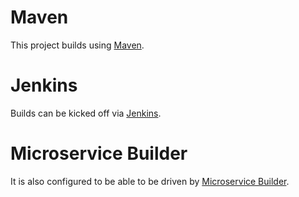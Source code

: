 <!--
       Copyright 2017 IBM Corp All Rights Reserved

   Licensed under the Apache License, Version 2.0 (the "License");
   you may not use this file except in compliance with the License.
   You may obtain a copy of the License at

       http://www.apache.org/licenses/LICENSE-2.0

   Unless required by applicable law or agreed to in writing, software
   distributed under the License is distributed on an "AS IS" BASIS,
   WITHOUT WARRANTIES OR CONDITIONS OF ANY KIND, either express or implied.
   See the License for the specific language governing permissions and
   limitations under the License.
-->

# Maven
This project builds using [Maven](https://maven.apache.org).

# Jenkins
Builds can be kicked off via [Jenkins](https://jenkins.io).

# Microservice Builder
It is also configured to be able to be driven by [Microservice Builder](https://www.ibm.com/us-en/marketplace/microservice-builder).
